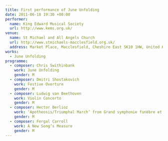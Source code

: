 ```yaml
---
title: First performance of June Unfolding
date: 2011-06-18 19:30 +00:00
performer:
  name: King Edward Musical Society
  url: http://www.kems.org.uk/
venue:
  name: St Michael and All Angels Church
  url: http://www.stmichaels-macclesfield.org.uk/
  address: Market Place, Macclesfield, Cheshire East SK10 1HW, United Kingdom
works:
  - June Unfolding
programme:
  - composer: Chris Swithinbank
    work: June Unfolding
    gender: M
  - composer: Dmitri Shostakovich
    work: Festive Overture
    gender: M
  - composer: Ludwig van Beethoven
    work: Violin Concerto
    gender: M
  - composer: Hector Berlioz
    work: ‘Apotheosis/Triumphal March’ from Grand sym­phonie fun­èbre et tri­om­phale
    gender: M
  - composer: Fergal Carroll
    work: A New Song’s Measure
    gender: M
---
```

